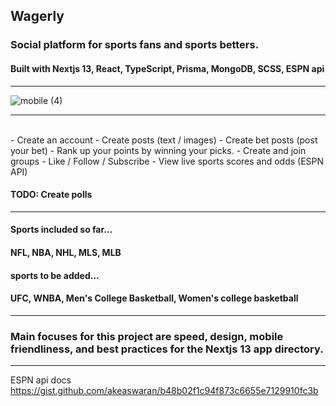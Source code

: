 ## Wagerly
### Social platform for sports fans and sports betters.
#### Built with Nextjs 13, React, TypeScript, Prisma, MongoDB, SCSS, ESPN api
<hr />

![mobile (4)](https://github.com/jDelille/fullstack-next-prisma/assets/84540947/b461cd0d-f937-495d-810d-260f5bfcc120)


<hr />
<br />
- Create an account
- Create posts (text / images)
- Create bet posts (post your bet)
- Rank up your points by winning your picks.
- Create and join groups 
- Like / Follow / Subscribe
- View live sports scores and odds (ESPN API)

#### TODO: Create polls

<hr />

#### Sports included so far...
 #### NFL, NBA, NHL, MLS, MLB 

#### sports to be added...
 #### UFC, WNBA, Men's College Basketball, Women's college basketball

<hr />


### Main focuses for this project are speed, design, mobile friendliness, and best practices for the Nextjs 13 app directory. 

<hr />

ESPN api docs 
https://gist.github.com/akeaswaran/b48b02f1c94f873c6655e7129910fc3b
